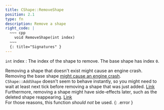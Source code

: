 ```yaml
---
title: CShape::RemoveShape
position: 2.1
type: fn
description: Remove a shape
right_code: |
  ~~~ cpp
    void RemoveShape(int index)
  ~~~
  {: title="Signatures" }
---
```

`int` index
: The index of the shape to remove. The base shape has index `0`.

Removing a shape that doesn't exist might cause an engine crash.  
Removing the base shape [might cause an engine crash](https://forum.thd.vg/threads/obscure-cshape-removeshape-method.26842/#post-398399).  
`CShape::AddShape` doesn't seem to behave instantly, so you might need to wait at least next tick before removing a shape that was just added. [Link](https://forum.thd.vg/threads/obscure-cshape-removeshape-method.26842/#post-398411)  
Furthermore, removing a shape might have side-effects later, such as the deleted shape reappearing. [Link](https://forum.thd.vg/threads/obscure-cshape-removeshape-method.26842/#post-398681)  
For those reasons, this function *should not* be used.
{: .error }
